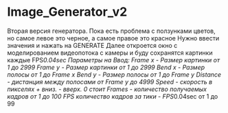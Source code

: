 # Image_Generator_v2
Вторая версия генератора.
Пока есть проблема с ползунками цветов, но самое левое это черное, а самое правое это красное
Нужно ввести значения и нажать на GENERATE
Далее откроется окно с моделированием видеопотока с камеры и буду сохранятся картинки каждые FPS*0.04sec
Параметры на Ввод:
Frame x - Размер картинки от 1 до 2999
Frame y - Размер картинки от 1 до 2999
Bend x - Размер полосы от 1 до Frame x
Bend y - Размер полосы от 1 до Frame y
Distance  - дистанция между полосами от Frame y до 4999
Speed - скорость в пикселях + вниз. - вверх. 0 стоит
Frames - количество получаемых кадров от 1 до 100
FPS количество кадров за тики - FPS*0.04sec от 1 до 99
